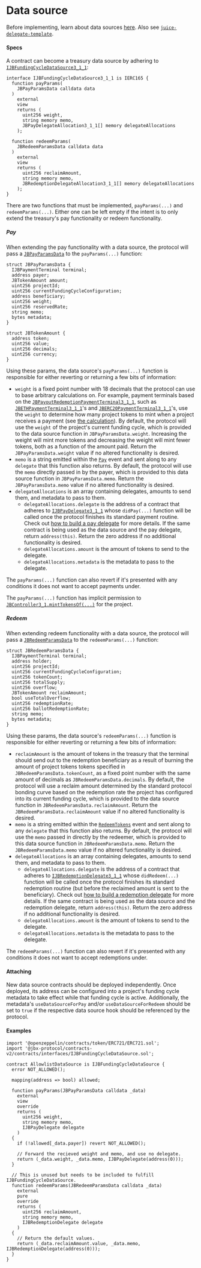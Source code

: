 # Data source

Before implementing, learn about data sources [here](/dev/learn/glossary/data-source.md). Also see [`juice-delegate-template`](https://github.com/mejango/juice-delegate-template).

#### Specs

A contract can become a treasury data source by adhering to [`IJBFundingCycleDataSource3_1_1`](/dev/api/interfaces/ijbfundingcycledatasource3_1_1/):

```
interface IJBFundingCycleDataSource3_1_1 is IERC165 {
  function payParams(
    JBPayParamsData calldata data
  )
    external
    view
    returns (
      uint256 weight,
      string memory memo,
      JBPayDelegateAllocation3_1_1[] memory delegateAllocations
    );

  function redeemParams(
    JBRedeemParamsData calldata data
  )
    external
    view
    returns (
      uint256 reclaimAmount,
      string memory memo,
      JBRedemptionDelegateAllocation3_1_1[] memory delegateAllocations
    );
}
```

There are two functions that must be implemented, `payParams(...)` and `redeemParams(...)`. Either one can be left empty if the intent is to only extend the treasury's pay functionality or redeem functionality.

##### Pay

When extending the pay functionality with a data source, the protocol will pass a [`JBPayParamsData`](/dev/api/data-structures/jbpayparamsdata.md) to the `payParams(...)` function:

```
struct JBPayParamsData {
  IJBPaymentTerminal terminal;
  address payer;
  JBTokenAmount amount;
  uint256 projectId;
  uint256 currentFundingCycleConfiguration;
  address beneficiary;
  uint256 weight;
  uint256 reservedRate;
  string memo;
  bytes metadata;
}
```

```
struct JBTokenAmount {
  address token;
  uint256 value;
  uint256 decimals;
  uint256 currency;
}
```

Using these params, the data source's `payParams(...)` function is responsible for either reverting or returning a few bits of information:

* `weight` is a fixed point number with 18 decimals that the protocol can use to base arbitrary calculations on. For example, payment terminals based on the [`JBPayoutRedemptionPaymentTerminal3_1_1`](/dev/api/contracts/or-payment-terminals/or-abstract/jbpayoutredemptionpaymentterminal3_1_1), such as [`JBETHPaymentTerminal3_1_1`](/dev/api/contracts/or-payment-terminals/jbethpaymentterminal3_1_1/)'s and [`JBERC20PaymentTerminal3_1_1`](/dev/api/contracts/or-payment-terminals/jberc20paymentterminal3_1_1/)'s, use the `weight` to determine how many project tokens to mint when a project receives a payment (see [the calculation](/dev/api/contracts/jbsingletokenpaymentterminalstore3_1_1/#recordpaymentfrom)). By default, the protocol will use the `weight` of the project's current funding cycle, which is provided to the data source function in `JBPayParamsData.weight`. Increasing the weight will mint more tokens and decreasing the weight will mint fewer tokens, both as a function of the amount paid. Return the `JBPayParamsData.weight` value if no altered functionality is desired.
* `memo` is a string emitted within the [`Pay`](/dev/api/contracts/or-payment-terminals/or-abstract/jbpayoutredemptionpaymentterminal3_1_1/#pay) event and sent along to any `delegate` that this function also returns. By default, the protocol will use the `memo` directly passed in by the payer, which is provided to this data source function in `JBPayParamsData.memo`. Return the `JBPayParamsData.memo` value if no altered functionality is desired.
* `delegateAllocations` is an array containing delegates, amounts to send them, and metadata to pass to them.
    * `delegateAllocations.delegate` is the address of a contract that adheres to [`IJBPayDelegate3_1_1`](/dev/api/interfaces/ijbpaydelegate3_1_1/) whose `didPay(...)` function will be called once the protocol finishes its standard payment routine. Check out [how to build a pay delegate](/dev/build/treasury-extensions/pay-delegate.md) for more details. If the same contract is being used as the data source and the pay delegate, return `address(this)`. Return the zero address if no additional functionality is desired.
    * `delegateAllocations.amount` is the amount of tokens to send to the delegate.
    * `delegateAllocations.metadata` is the metadata to pass to the delegate.

The `payParams(...)` function can also revert if it's presented with any conditions it does not want to accept payments under.

The `payParams(...)` function has implicit permission to [`JBController3_1.mintTokensOf(...)`](/dev/api/contracts/or-controllers/jbcontroller3_1/#minttokensof) for the project.

##### Redeem

When extending redeem functionality with a data source, the protocol will pass a [`JBRedeemParamsData`](/dev/api/data-structures/jbredeemparamsdata.md) to the `redeemParams(...)` function:

```
struct JBRedeemParamsData {
  IJBPaymentTerminal terminal;
  address holder;
  uint256 projectId;
  uint256 currentFundingCycleConfiguration;
  uint256 tokenCount;
  uint256 totalSupply;
  uint256 overflow;
  JBTokenAmount reclaimAmount;
  bool useTotalOverflow;
  uint256 redemptionRate;
  uint256 ballotRedemptionRate;
  string memo;
  bytes metadata;
}
```

Using these params, the data source's `redeemParams(...)` function is responsible for either reverting or returning a few bits of information:

* `reclaimAmount` is the amount of tokens in the treasury that the terminal should send out to the redemption beneficiary as a result of burning the amount of project tokens tokens specified in `JBRedeemParamsData.tokenCount`, as a fixed point number with the same amount of decimals as `JBRedeemParamsData.decimals`. By default, the protocol will use a reclaim amount determined by the standard protocol bonding curve based on the redemption rate the project has configured into its current funding cycle, which is provided to the data source function in `JBRedeemParamsData.reclaimAmount`. Return the `JBRedeemParamsData.reclaimAmount` value if no altered functionality is desired.
* `memo` is a string emitted within the [`RedeemTokens`](/dev/api/contracts/or-payment-terminals/or-abstract/jbpayoutredemptionpaymentterminal3_1_1/#redeemtokensof) event and sent along to any `delegate` that this function also returns. By default, the protocol will use the `memo` passed in directly by the redeemer, which is provided to this data source function in `JBRedeemParamsData.memo`. Return the `JBRedeemParamsData.memo` value if no altered functionality is desired.
* `delegateAllocations` is an array containing delegates, amounts to send them, and metadata to pass to them.
    * `delegateAllocations.delegate` is the address of a contract that adheres to [`IJBRedemptionDelegate3_1_1`](/dev/api/interfaces/ijbredemptiondelegate3_1_1/) whose `didRedeem(...)` function will be called once the protocol finishes its standard redemption routine (but before the reclaimed amount is sent to the beneficiary). Check out [how to build a redemption delegate](/dev/build/treasury-extensions/redemption-delegate.md) for more details. If the same contract is being used as the data source and the redemption delegate, return `address(this)`. Return the zero address if no additional functionality is desired.
    * `delegateAllocations.amount` is the amount of tokens to send to the delegate.
    * `delegateAllocations.metadata` is the metadata to pass to the delegate.

The `redeemParams(...)` function can also revert if it's presented with any conditions it does not want to accept redemptions under.

#### Attaching

New data source contracts should be deployed independently. Once deployed, its address can be configured into a project's funding cycle metadata to take effect while that funding cycle is active. Additionally, the metadata's `useDataSourceForPay` and/or `useDataSourceForRedeem` should be set to `true` if the respective data source hook should be referenced by the protocol.


#### Examples

```
import '@openzeppelin/contracts/token/ERC721/ERC721.sol';
import '@jbx-protocol/contracts-v2/contracts/interfaces/IJBFundingCycleDataSource.sol';

contract AllowlistDataSource is IJBFundingCycleDataSource {
  error NOT_ALLOWED();

  mapping(address => bool) allowed;

  function payParams(JBPayParamsData calldata _data)
    external
    view
    override
    returns (
      uint256 weight,
      string memory memo,
      IJBPayDelegate delegate
    )
  {
    if (!allowed[_data.payer]) revert NOT_ALLOWED();

    // Forward the recieved weight and memo, and use no delegate.
    return (_data.weight, _data.memo, IJBPayDelegate(address(0)));
  }

  // This is unused but needs to be included to fulfill IJBFundingCycleDataSource.
  function redeemParams(JBRedeemParamsData calldata _data)
    external
    pure
    override
    returns (
      uint256 reclaimAmount,
      string memory memo,
      IJBRedemptionDelegate delegate
    )
  {
    // Return the default values.
    return (_data.reclaimAmount.value, _data.memo, IJBRedemptionDelegate(address(0)));
  }
}
```
